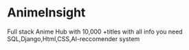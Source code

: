 # AnimeInsight
Full stack Anime Hub with 10,000  +titles with all info you need 
SQL,Django,Html,CSS,AI-reccomender system
